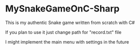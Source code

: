 # MySnakeGameOnC-Sharp
This is my authentic Snake game written from scratch with C#

If you plan to use it just change path for "record.txt" file

I might implement the main menu with settings in the future
